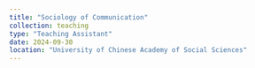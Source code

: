 ```yaml
---
title: "Sociology of Communication" 
collection: teaching
type: "Teaching Assistant"
date: 2024-09-30
location: "University of Chinese Academy of Social Sciences"
---
```

